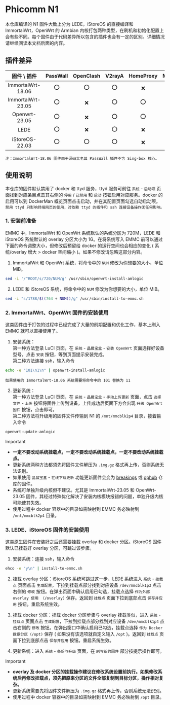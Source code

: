 # Phicomm N1

本仓库编译的 N1 固件大致上分为 LEDE，iStoreOS 的直接编译和 ImmortalWrt，OpenWrt 的 Armbian 内核打包两种类型，在刷机和初始化配置上会有些不同。每个固件由于代码差异所以包含的插件也会有一定的区别。详细情况请继续阅读本文档后面的内容。

## 插件差异

|固件 \ 插件 |PassWall |OpenClash |V2rayA |HomeProxy |Mihomo |DAED |
|:---: |:---: |:---: |:---: |:---: |:---: |:---: |
|ImmortalWrt-18.06 |⭕ |⭕ |⭕ |❌ |❌ |❌ |
|ImmortalWrt-23.05 |⭕ |❌ |⭕ |⭕ |⭕ |⭕ |
|Openwrt-23.05 |⭕ |❌ |⭕ |⭕ |⭕ |⭕ |
|LEDE |⭕ |❌ |⭕ |❌ |⭕ |⭕ |
|iStoreOS-22.03 |⭕ |⭕ |⭕ |❌ |❌ |❌ |

`注：ImmortalWrt-18.06 固件由于源码太老其 PassWall 插件不含 Sing-box 核心。`

## 使用说明

本仓库的固件默认禁用了 docker 和 ttyd 服务，ttyd 服务可前往 `系统` - `启动项` 页面找到对应条目点击其右侧的 `停用` / `已禁用` 和 `启动` 按钮启用对应服务。docker 的启用可以到 DockerMan 概览页面点击启动，并在其配置页面勾选自动启动项。  
`禁用 ttyd 只影响终端网页的使用，对依赖 ttyd 的插件和 ssh 连接设备操作无任何影响。`

### 1. 安装前准备

EMMC 中，ImmortalWrt 和 OpenWrt 系统默认的系统分区为 720M，LEDE 和 iStoreOS 系统默认的 overlay 分区大小为 1G。在将系统写入 EMMC 前可以通过下面的命令调整大小，但修改后预留给 docker 的运行空间也会相应的变化 ( 系统/overlay 增大 > docker 空间缩小 )。如果不修改请忽略这部分内容。

1. ImmortalWrt 和 OpenWrt 系统，将命令中的 `NUM` 修改为你想要的大小，单位 MiB。

```bash
sed -i '/^ROOT/s/720/NUM/g' /usr/sbin/openwrt-install-amlogic
```

2. LEDE 和 iStoreOS 系统，将命令中的 `NUM` 修改为你想要的大小，单位 MiB。

```bash
sed -i "s/1788/$((764 + NUM))/g" /usr/sbin/install-to-emmc.sh
```

### 2. ImmortalWrt、OpenWrt 固件的安装使用

这类固件由于打包的过程中已经完成了大量的前期配置和优化工作，基本上刷入 EMMC 就可以直接使用了。

1. 安装系统：  
第一种方法登录 LuCI 页面，在 `系统` - `晶晨宝盒` - `安装 OpenWrt` 页面选择好设备型号，点击 `安装` 按钮，等到页面提示安装完成。  
第二种方法连接 ssh，输入命令

```bash
echo -e "101\n1\n" | openwrt-install-amlogic
```
`如果使用的 ImmortalWrt-18.06 系统需要将命令中的 101 替换为 11`



2. 更新系统：  
第一种方法登录 LuCI 页面，在 `系统` - `晶晨宝盒` - `手动上传更新` 页面，点击 `选择文件` - `上传` 按钮将固件上传到设备，上传成功后页面下方会出现 `升级 OpenWrt 固件` 按钮，点击即可。  
第二种方法将升级用的固件文件传输到 N1 的 `/mnt/mmcblk2p4` 目录，接着输入命令

```bash
openwrt-update-amlogic
```

> [!IMPORTANT]
> - **一定不要改动系统挂载点，一定不要改动系统挂载点，一定不要改动系统挂载点。**
> - 更新系统两种方法都须先将固件文件解压为 `.img.gz` 格式再上传，否则系统无法识别。
> - 如果使用 `晶晨宝盒` - `在线下载更新` 功能更新固件会变为 [breakings](https://github.com/breakings/OpenWrt) 或 [ophub](https://github.com/ophub/amlogic-s9xxx-openwrt) 仓库的固件。
> - 系统可单独升级内核但不建议。尤其是 ImmortalWrt-23.05 和 OpenWrt-23.05 固件，其经过特殊优化解决了安装内核模块报错的问题，单独升级内核可能使其失效。
> - 使用过程中 docker 容器中的目录如需映射到 EMMC 务必映射到 `/mnt/mmcblk2p4` 目录。

### 3. LEDE、iStoreOS 固件的安装使用

这类原生固件在安装好之后还需要挂载 overlay 和 docker 分区。iStoreOS 固件默认已挂载好 overlay 分区，可跳过该步骤。

1. 安装系统：连接 ssh，输入命令 

```bash
ehco -e "y\n" | install-to-emmc.sh
```

2. 挂载 overlay 分区：iStoreOS 系统可跳过这一步，LEDE 系统进入 `系统` - `挂载点` 页面点击 `生成配置`，下拉到挂载点部分找到对应设备 `/dev/mmcblk1p3` 点击右侧的 `修改` 按钮。在弹出页面中确认启用已勾选，挂载点选择 `作为外部 overlay 使用 （/overlay)` 保存。返回到 `挂载点` 页面下拉到底部点击 `保存并应用` 按钮。重启系统生效。

3. 挂载 docker 分区：挂载 docker 分区步骤与 overlay 挂载类似，进入 `系统` - `挂载点` 页面点击 `生成配置`，下拉到挂载点部分找到对应设备 `/dev/mmcblk1p4` 点击右侧的 `修改` 按钮。在弹出窗口中确认启用已勾选，挂载点选择 `作为 Docker 数据分区（/opt)` 保存 ( 如果没有该选项就自定义输入 `/opt` )。返回到 `挂载点` 页面下拉到底部点击 `保存并应用` 按钮。重启系统生效。

4. 更新系统：进入 `系统` - `备份与升级` 页面，在 `刷写新的固件` 部分按提示操作即可。

> [!IMPORTANT]
> - **overlay 及 docker 分区的挂载操作建议在修改系统设置前执行。如果修改系统后再修改挂载点，须先把原来分区的文件全部复制到目标分区，操作相对复杂。**
> - 更新系统需要先将固件文件解压为 `.img.gz` 格式再上传，否则系统无法识别。
> - 使用过程中 docker 容器中的目录如需映射到 EMMC 务必映射到 `/opt` 目录。
